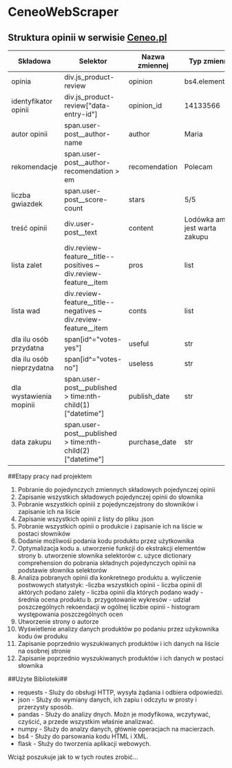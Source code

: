 # CeneoWebScraper

## Struktura opinii w serwisie [Ceneo.pl](https:///www.ceneo.pl/)

|Składowa|Selektor|Nazwa zmiennej|Typ zmiennej|
|--------|--------|--------------|------------|
|opinia|div.js_product-review|opinion|bs4.element.Tag|
|identyfikator opinii|div.js_product-review\["data-entry-id"\]|opinion_id|14133566|str|
|autor opinii|span.user-post__author-name|author|Maria|str|
|rekomendacje|span.user-post__author-recomendation  > em|recomendation|Polecam|str|
|liczba gwiazdek|span.user-post__score-count|stars|5/5|str|
|treść opinii|div.user-post__text|content|Lodówka amica jest warta zakupu|str|
|lista zalet|div.review-feature__title--positives ~ div.review-feature__item |pros|list|
|lista wad|div.review-feature__title--negatives ~ div.review-feature__item|conts|list|
|dla ilu osób przydatna|span[id^="votes-yes"]|useful|str|
|dla ilu osób nieprzydatna|span[id^="votes-no"]|useless|str|
|dla wystawienia mopinii|span.user-post__published > time:nth-child(1)["datetime"]|publish_date|str|
|data zakupu|span.user-post__published > time:nth-child(2)["datetime"]|purchase_date|str|

##Etapy pracy nad projektem
1. Pobranie do pojedynczych zmiennych składowych pojedynczej opinii
2. Zapisanie wszystkich składowych pojedynczej opinii do słownika
3. Pobranie wszystkich opiniii z pojedynczejstrony do słowników i zapisanie ich na liście
4. Zapisanie wszystkich opinii z listy do pliku .json
5. Pobranie wszystkich opinii o produkcie i zapisanie ich na liście w postaci słowników
6. Dodanie możliwośi podania kodu produktu przez użytkownika
7. Optymalizacja kodu
    a. utworzenie funkcji do ekstrakcji elementów strony
    b. utworzenie słownika selektorów
    c. użyce dictionary comprehension do pobrania składnych pojedynczych opinii na podstawie słownika selektorów 
8. Analiza pobranych opinii dla konkretnego produktu
    a. wyliczenie postwowych statystyk: 
        -liczba wszystkich opinii
        - liczba opinii dl aktórych podano zalety
        - liczba opinii dla których podano wady
        - średnia ocena produktu
    b. przygotowanie wykresów
        - udział poszczególnych rekoendacji w ogólnej liczbie opinii
        - histogram występowania poszczególnych ocen
9. Utworzenie strony o autorze
10. Wyświetlenie analizy danych produktów po podaniu przez użykownika kodu ów produku
11. Zapisanie poprzednio wyszukiwanych produktów i ich danych na liście na osobnej stronie
12. Zapisanie poprzednio wyszukiwanych produktów i ich danych w  postaci słownika



##Użyte Biblioteki##
- requests - Sluży do obsługi HTTP, wysyła żądania i odbiera odpowiedzi.
- json - Służy do wymiany danych, ich zapiu i odczytu w prosty i przerzysty sposób.
- pandas - Służy do analizy dnych. Możn je modyfikowa, wczytywać, czyścić, a przede wszystkim właśnie analizwać.
- numpy - Służy do analzy danych, głównie operacjach na macierzach.
- bs4 - Służy do parsowania kodu HTML i XML.
- flask - Służy do tworzenia aplikacji webowych.

Wciąż poszukuje jak to w tych routes zrobić...
